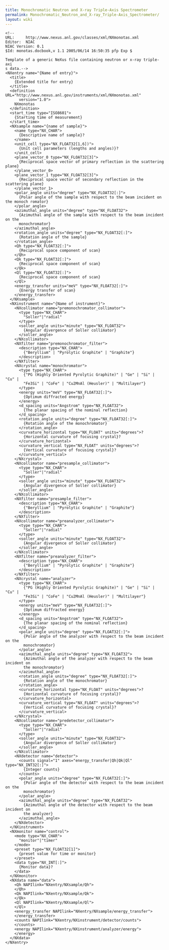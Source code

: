 ```yaml
---
title: Monochromatic Neutron and X-ray Triple-Axis Spectrometer
permalink: Monochromatic_Neutron_and_X-ray_Triple-Axis_Spectrometer/
layout: wiki
---
```


    <!--
    URL:     http://www.nexus.anl.gov/classes/xml/NXmonotas.xml
    Editor:  NIAC
    NIAC Version: 0.1
    $Id: monotas.docbook,v 1.1 2005/06/14 16:50:35 pfp Exp $

    Template of a generic NeXus file containing neutron or x-ray triple-axi
    s data.-->
    <NXentry name="{Name of entry}">
      <title>
        {Extended title for entry}
      </title>
      <definition URL="http://www.nexus.anl.gov/instruments/xml/NXmonotas.xml"
          version="1.0">
        NXmonotas
      </definition>
      <start_time type="ISO8601">
        {Starting time of measurement}
      </start_time>
      <NXsample name="{name of sample}">
        <name type="NX_CHAR">
          {Descriptive name of sample}?
        </name>
        <unit_cell type="NX_FLOAT32[1,6])">
          {Unit cell parameters (lengths and angles)}?
        </unit_cell>
        <plane_vector_0 type="NX_FLOAT32[3]">
          {Reciprocal space vector of primary reflection in the scattering plane}
        </plane_vector_0>
        <plane_vector_1 type="NX_FLOAT32[3]">
          {Reciprocal space vector of secondary reflection in the scattering plane}
        </plane_vector_1>
        <polar_angle units="degree" type="NX_FLOAT32[:]">
          {Polar angle of the sample with respect to the beam incident on the monoch romator}
        </polar_angle>
        <azimuthal_angle units="degree" type="NX_FLOAT32">
          {Azimuthal angle of the sample with respect to the beam incident on the
          monochromator}
        </azimuthal_angle>
        <rotation_angle units="degree" type="NX_FLOAT32[:]">
          {Rotation angle of the sample}
        </rotation_angle>
        <Qh type="NX_FLOAT32[:]">
          {Reciprocal space component of scan}
        </Qh>
        <Qk type="NX_FLOAT32[:]">
          {Reciprocal space component of scan}
        </Qk>
        <Ql type="NX_FLOAT32[:]">
          {Reciprocal space component of scan}
        </Ql>
        <energy_transfer units="meV" type="NX_FLOAT32[:]">
          {Energy transfer of scan}
        </energy_transfer>
      </NXsample>
      <NXinstrument name="{Name of instrument}">
        <NXcollimator name="premonochromator_collimator">
          <type type="NX_CHAR">
            "Soller"|"radial"
          </type>
          <soller_angle units="minute" type="NX_FLOAT32">
            {Angular divergence of Soller collimator}
          </soller_angle>
        </NXcollimator>
        <NXfilter name="premonochromator_filter">
          <description type="NX_CHAR">
            {"Beryllium" | "Pyrolytic Graphite" | "Graphite"}
          </description>
        </NXfilter>
        <NXcrystal name="monochromator">
          <type type="NX_CHAR">
            {"PG (Highly Oriented Pyrolytic Graphite)" | "Ge" | "Si" | "Cu" |
            "Fe3Si" | "CoFe" | "Cu2MnAl (Heusler)" | "Multilayer"}
          </type>
          <energy units="meV" type="NX_FLOAT32[:]">
            {Optimum diffracted energy}
          </energy>
          <d_spacing units="Angstrom" type="NX_FLOAT32">
            {The planar spacing of the nominal reflection}
          </d_spacing>
          <rotation_angle units="degree" type="NX_FLOAT32[:]">
            {Rotation angle of the monochromator}
          </rotation_angle>
          <curvature_horizontal type="NX_FLOAT" units="degrees">?
            {Horizontal curvature of focusing crystal}?
          </curvature_horizontal>
          <curvature_vertical type="NX_FLOAT" units="degrees">?
            {Vertical curvature of focusing crystal}?
          </curvature_vertical>
        </NXcrystal>
        <NXcollimator name="presample_collimator">
          <type type="NX_CHAR">
            "Soller"|"radial"
          </type>
          <soller_angle units="minute" type="NX_FLOAT32">
            {Angular divergence of Soller collimator}
          </soller_angle>
        </NXcollimator>
        <NXfilter name="presample_filter">
          <description type="NX_CHAR">
            {"Beryllium" | "Pyrolytic Graphite" | "Graphite"}
          </description>
        </NXfilter>
        <NXcollimator name="preanalyzer_collimator">
          <type type="NX_CHAR">
            "Soller"|"radial"
          </type>
          <soller_angle units="minute" type="NX_FLOAT32">
            {Angular divergence of Soller collimator}
          </soller_angle>
        </NXcollimator>
        <NXfilter name="preanalyzer_filter">
          <description type="NX_CHAR">
            {"Beryllium" | "Pyrolytic Graphite" | "Graphite"}
          </description>
        </NXfilter>
        <NXcrystal name="analyzer">
          <type type="NX_CHAR">
            {"PG (Highly Oriented Pyrolytic Graphite)" | "Ge" | "Si" | "Cu" |
            "Fe3Si" | "CoFe" | "Cu2MnAl (Heusler)" | "Multilayer"}
          </type>
          <energy units="meV" type="NX_FLOAT32[:]">
            {Optimum diffracted energy}
          </energy>
          <d_spacing units="Angstrom" type="NX_FLOAT32">
            {The planar spacing of the nominal reflection}
          </d_spacing>
          <polar_angle units="degree" type="NX_FLOAT32[:]">
            {Polar angle of the analyzer with respect to the beam incident on the
            monochromator}
          </polar_angle>
          <azimuthal_angle units="degree" type="NX_FLOAT32">
            {Azimuthal angle of the analyzer with respect to the beam incident on
            the monochromator}
          </azimuthal_angle>
          <rotation_angle units="degree" type="NX_FLOAT32[:]">
            {Rotation angle of the monochromator}
          </rotation_angle>
          <curvature_horizontal type="NX_FLOAT" units="degrees">?
            {Horizontal curvature of focusing crystal}?
          </curvature_horizontal>
          <curvature_vertical type="NX_FLOAT" units="degrees">?
            {Vertical curvature of focusing crystal}?
          </curvature_vertical>
        </NXcrystal>
        <NXcollimator name="predetector_collimator">
          <type type="NX_CHAR">
            "Soller"|"radial"
          </type>
          <soller_angle units="minute" type="NX_FLOAT32">
            {Angular divergence of Soller collimator}
          </soller_angle>
        </NXcollimator>
        <NXdetector name="detector">
          <counts signal="1" axes="energy_transfer|Qh|Qk|Ql" type="NX_INT32[:]">
            {Integer counts}
          </counts>
          <polar_angle units="degree" type="NX_FLOAT32[:]">
            {Polar angle of the detector with respect to the beam incident on the
            monochromator}
          </polar_angle>
          <azimuthal_angle units="degree" type="NX_FLOAT32">
            {Azimuthal angle of the detector with respect to the beam incident on
            the analyzer}
          </azimuthal_angle>
        </NXdetector>
      </NXinstrument>
      <NXmonitor name="control">
        <mode type="NX_CHAR">
          "monitor"|"timer"
        </mode>
        <preset type="NX_FLOAT32[1]">
          {preset value for time or monitor}
        </preset>
        <data type="NX_INT[:]">
          {Monitor data}?
        </data>
      </NXmonitor>
      <NXdata name="data">
        <Qh NAPIlink="NXentry/NXsample/Qh">
        </Qh>
        <Qk NAPIlink="NXentry/NXsample/Qk">
        </Qk>
        <Ql NAPIlink="NXentry/NXsample/Ql">
        </Ql>
        <energy_transfer NAPIlink="NXentry/NXsample/energy_transfer">
        </energy_transfer>
        <counts NAPIlink="NXentry/NXinstrument/detector/counts">
        </counts>
        <energy NAPIlink="NXentry/NXinstrument/analyzer/energy">
        </energy>
      </NXdata>
    </NXentry>
